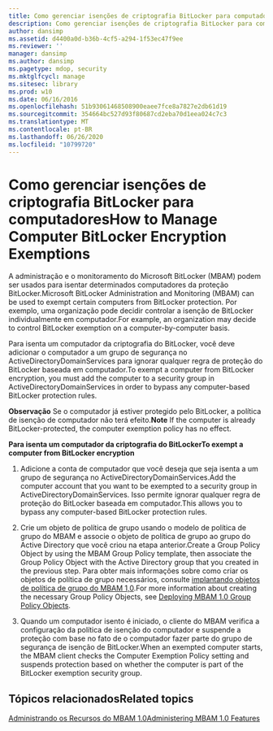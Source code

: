 ```yaml
---
title: Como gerenciar isenções de criptografia BitLocker para computadores
description: Como gerenciar isenções de criptografia BitLocker para computadores
author: dansimp
ms.assetid: d4400a0d-b36b-4cf5-a294-1f53ec47f9ee
ms.reviewer: ''
manager: dansimp
ms.author: dansimp
ms.pagetype: mdop, security
ms.mktglfcycl: manage
ms.sitesec: library
ms.prod: w10
ms.date: 06/16/2016
ms.openlocfilehash: 51b93061468508900eaee7fce8a7827e2db61d19
ms.sourcegitcommit: 354664bc527d93f80687cd2eba70d1eea024c7c3
ms.translationtype: MT
ms.contentlocale: pt-BR
ms.lasthandoff: 06/26/2020
ms.locfileid: "10799720"
---
```

# <span data-ttu-id="91dc1-103">Como gerenciar isenções de criptografia BitLocker para computadores</span><span class="sxs-lookup"><span data-stu-id="91dc1-103">How to Manage Computer BitLocker Encryption Exemptions</span></span>


<span data-ttu-id="91dc1-104">A administração e o monitoramento do Microsoft BitLocker (MBAM) podem ser usados para isentar determinados computadores da proteção BitLocker.</span><span class="sxs-lookup"><span data-stu-id="91dc1-104">Microsoft BitLocker Administration and Monitoring (MBAM) can be used to exempt certain computers from BitLocker protection.</span></span> <span data-ttu-id="91dc1-105">Por exemplo, uma organização pode decidir controlar a isenção de BitLocker individualmente em computador.</span><span class="sxs-lookup"><span data-stu-id="91dc1-105">For example, an organization may decide to control BitLocker exemption on a computer-by-computer basis.</span></span>

<span data-ttu-id="91dc1-106">Para isenta um computador da criptografia do BitLocker, você deve adicionar o computador a um grupo de segurança no ActiveDirectoryDomainServices para ignorar qualquer regra de proteção do BitLocker baseada em computador.</span><span class="sxs-lookup"><span data-stu-id="91dc1-106">To exempt a computer from BitLocker encryption, you must add the computer to a security group in ActiveDirectoryDomainServices in order to bypass any computer-based BitLocker protection rules.</span></span>

<span data-ttu-id="91dc1-107">**Observação**  Se o computador já estiver protegido pelo BitLocker, a política de isenção de computador não terá efeito.</span><span class="sxs-lookup"><span data-stu-id="91dc1-107">**Note** If the computer is already BitLocker-protected, the computer exemption policy has no effect.</span></span>

 

**<span data-ttu-id="91dc1-108">Para isenta um computador da criptografia do BitLocker</span><span class="sxs-lookup"><span data-stu-id="91dc1-108">To exempt a computer from BitLocker encryption</span></span>**

1.  <span data-ttu-id="91dc1-109">Adicione a conta de computador que você deseja que seja isenta a um grupo de segurança no ActiveDirectoryDomainServices.</span><span class="sxs-lookup"><span data-stu-id="91dc1-109">Add the computer account that you want to be exempted to a security group in ActiveDirectoryDomainServices.</span></span> <span data-ttu-id="91dc1-110">Isso permite ignorar qualquer regra de proteção do BitLocker baseada em computador.</span><span class="sxs-lookup"><span data-stu-id="91dc1-110">This allows you to bypass any computer-based BitLocker protection rules.</span></span>

2.  <span data-ttu-id="91dc1-111">Crie um objeto de política de grupo usando o modelo de política de grupo do MBAM e associe o objeto de política de grupo ao grupo do Active Directory que você criou na etapa anterior.</span><span class="sxs-lookup"><span data-stu-id="91dc1-111">Create a Group Policy Object by using the MBAM Group Policy template, then associate the Group Policy Object with the Active Directory group that you created in the previous step.</span></span> <span data-ttu-id="91dc1-112">Para obter mais informações sobre como criar os objetos de política de grupo necessários, consulte [implantando objetos de política de grupo do MBAM 1,0](deploying-mbam-10-group-policy-objects.md).</span><span class="sxs-lookup"><span data-stu-id="91dc1-112">For more information about creating the necessary Group Policy Objects, see [Deploying MBAM 1.0 Group Policy Objects](deploying-mbam-10-group-policy-objects.md).</span></span>

3.  <span data-ttu-id="91dc1-113">Quando um computador isento é iniciado, o cliente do MBAM verifica a configuração da política de isenção do computador e suspende a proteção com base no fato de o computador fazer parte do grupo de segurança de isenção de BitLocker.</span><span class="sxs-lookup"><span data-stu-id="91dc1-113">When an exempted computer starts, the MBAM client checks the Computer Exemption Policy setting and suspends protection based on whether the computer is part of the BitLocker exemption security group.</span></span>

## <span data-ttu-id="91dc1-114">Tópicos relacionados</span><span class="sxs-lookup"><span data-stu-id="91dc1-114">Related topics</span></span>


[<span data-ttu-id="91dc1-115">Administrando os Recursos do MBAM 1.0</span><span class="sxs-lookup"><span data-stu-id="91dc1-115">Administering MBAM 1.0 Features</span></span>](administering-mbam-10-features.md)

 

 





